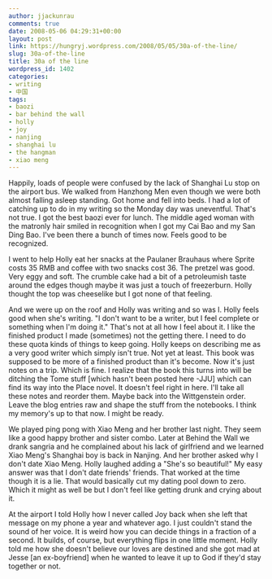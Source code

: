 ```yaml
---
author: jjackunrau
comments: true
date: 2008-05-06 04:29:31+00:00
layout: post
link: https://hungryj.wordpress.com/2008/05/05/30a-of-the-line/
slug: 30a-of-the-line
title: 30a of the line
wordpress_id: 1402
categories:
- writing
- 中国
tags:
- baozi
- bar behind the wall
- holly
- joy
- nanjing
- shanghai lu
- the hangman
- xiao meng
---
```


Happily, loads of people were confused by the lack of Shanghai Lu stop on the airport bus. We walked from Hanzhong Men even though we were both almost falling asleep standing. Got home and fell into beds. I had a lot of catching up to do in my writing so the Monday day was uneventful. That's not true. I got the best baozi ever for lunch. The middle aged woman with the matronly hair smiled in recognition when I got my Cai Bao and my San Ding Bao. I've been there a bunch of times now. Feels good to be recognized. 

I went to help Holly eat her snacks at the Paulaner Brauhaus where Sprite costs 35 RMB and coffee with two snacks cost 36. The pretzel was good. Very eggy and soft. The crumble cake had a bit of a petroleumish taste around the edges though maybe it was just a touch of freezerburn. Holly thought the top was cheeselike but I got none of that feeling.

And we were up on the roof and Holly was writing and so was I. Holly feels good when she's writing. "I don't want to be a writer, but I feel complete or something when I'm doing it." That's not at all how I feel about it. I like the finished product I made (sometimes) not the getting there. I need to do these quota kinds of things to keep going. Holly keeps on describing me as a very good writer which simply isn't true. Not yet at least. This book was supposed to be more of a finished product than it's become. Now it's just notes on a trip. Which is fine. I realize that the book this turns into will be ditching the Tome stuff [which hasn't been posted here -JJU] which can find its way into the Place novel. It doesn't feel right in here. I'll take all these notes and reorder them. Maybe back into the Wittgenstein order. Leave the blog entries raw and shape the stuff from the notebooks. I think my memory's up to that now. I might be ready.

We played ping pong with Xiao Meng and her brother last night. They seem like a good happy brother and sister combo. Later at Behind the Wall we drank sangria and he complained about his lack of girlfriend and we learned Xiao Meng's Shanghai boy is back in Nanjing. And her brother asked why I don't date Xiao Meng. Holly laughed adding a "She's so beautiful!" My easy answer was that I don't date friends' friends. That worked at the time though it is a lie. That would basically cut my dating pool down to zero. Which it might as well be but I don't feel like getting drunk and crying about it.

At the airport I told Holly how I never called Joy back when she left that message on my phone a year and whatever ago. I just couldn't stand the sound of her voice. It is weird how you can decide things in a fraction of a second. It builds, of course, but everything flips in one little moment. Holly told me how she doesn't believe our loves are destined and she got mad at Jesse [an ex-boyfriend] when he wanted to leave it up to God if they'd stay together or not.
